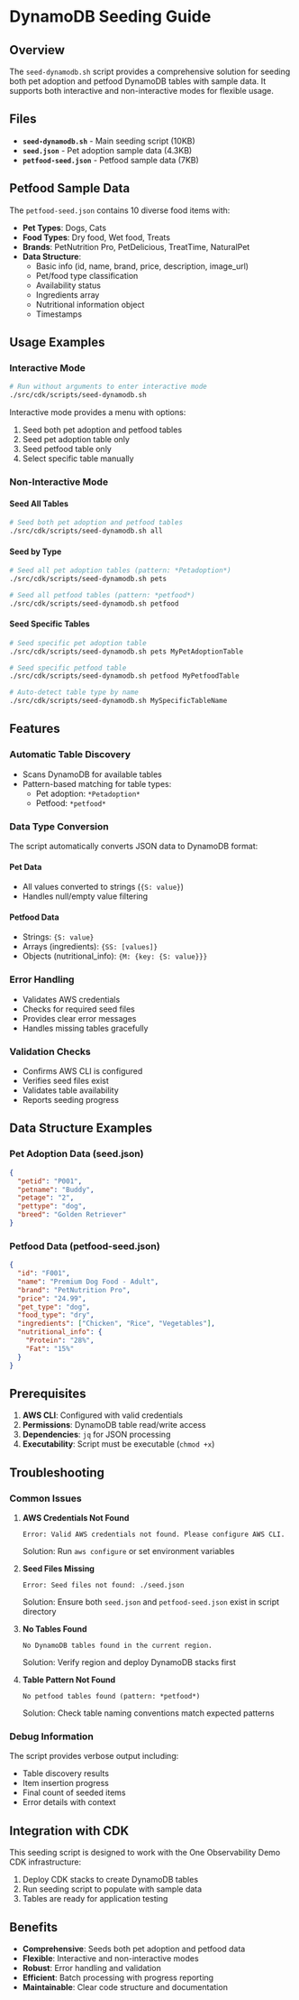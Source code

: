 # DynamoDB Seeding Guide

## Overview

The `seed-dynamodb.sh` script provides a comprehensive solution for seeding both pet adoption and petfood DynamoDB tables with sample data. It supports both interactive and non-interactive modes for flexible usage.

## Files

- **`seed-dynamodb.sh`** - Main seeding script (10KB)
- **`seed.json`** - Pet adoption sample data (4.3KB)
- **`petfood-seed.json`** - Petfood sample data (7KB)

## Petfood Sample Data

The `petfood-seed.json` contains 10 diverse food items with:

- **Pet Types**: Dogs, Cats
- **Food Types**: Dry food, Wet food, Treats
- **Brands**: PetNutrition Pro, PetDelicious, TreatTime, NaturalPet
- **Data Structure**:
  - Basic info (id, name, brand, price, description, image_url)
  - Pet/food type classification
  - Availability status
  - Ingredients array
  - Nutritional information object
  - Timestamps

## Usage Examples

### Interactive Mode
```bash
# Run without arguments to enter interactive mode
./src/cdk/scripts/seed-dynamodb.sh
```

Interactive mode provides a menu with options:
1. Seed both pet adoption and petfood tables
2. Seed pet adoption table only
3. Seed petfood table only
4. Select specific table manually

### Non-Interactive Mode

#### Seed All Tables
```bash
# Seed both pet adoption and petfood tables
./src/cdk/scripts/seed-dynamodb.sh all
```

#### Seed by Type
```bash
# Seed all pet adoption tables (pattern: *Petadoption*)
./src/cdk/scripts/seed-dynamodb.sh pets

# Seed all petfood tables (pattern: *petfood*)
./src/cdk/scripts/seed-dynamodb.sh petfood
```

#### Seed Specific Tables
```bash
# Seed specific pet adoption table
./src/cdk/scripts/seed-dynamodb.sh pets MyPetAdoptionTable

# Seed specific petfood table
./src/cdk/scripts/seed-dynamodb.sh petfood MyPetfoodTable

# Auto-detect table type by name
./src/cdk/scripts/seed-dynamodb.sh MySpecificTableName
```

## Features

### Automatic Table Discovery
- Scans DynamoDB for available tables
- Pattern-based matching for table types:
  - Pet adoption: `*Petadoption*`
  - Petfood: `*petfood*`

### Data Type Conversion
The script automatically converts JSON data to DynamoDB format:

#### Pet Data
- All values converted to strings (`{S: value}`)
- Handles null/empty value filtering

#### Petfood Data
- Strings: `{S: value}`
- Arrays (ingredients): `{SS: [values]}`
- Objects (nutritional_info): `{M: {key: {S: value}}}`

### Error Handling
- Validates AWS credentials
- Checks for required seed files
- Provides clear error messages
- Handles missing tables gracefully

### Validation Checks
- Confirms AWS CLI is configured
- Verifies seed files exist
- Validates table availability
- Reports seeding progress

## Data Structure Examples

### Pet Adoption Data (seed.json)
```json
{
  "petid": "P001",
  "petname": "Buddy",
  "petage": "2",
  "pettype": "dog",
  "breed": "Golden Retriever"
}
```

### Petfood Data (petfood-seed.json)
```json
{
  "id": "F001",
  "name": "Premium Dog Food - Adult",
  "brand": "PetNutrition Pro",
  "price": "24.99",
  "pet_type": "dog",
  "food_type": "dry",
  "ingredients": ["Chicken", "Rice", "Vegetables"],
  "nutritional_info": {
    "Protein": "28%",
    "Fat": "15%"
  }
}
```

## Prerequisites

1. **AWS CLI**: Configured with valid credentials
2. **Permissions**: DynamoDB table read/write access
3. **Dependencies**: `jq` for JSON processing
4. **Executability**: Script must be executable (`chmod +x`)

## Troubleshooting

### Common Issues

1. **AWS Credentials Not Found**
   ```
   Error: Valid AWS credentials not found. Please configure AWS CLI.
   ```
   Solution: Run `aws configure` or set environment variables

2. **Seed Files Missing**
   ```
   Error: Seed files not found: ./seed.json
   ```
   Solution: Ensure both `seed.json` and `petfood-seed.json` exist in script directory

3. **No Tables Found**
   ```
   No DynamoDB tables found in the current region.
   ```
   Solution: Verify region and deploy DynamoDB stacks first

4. **Table Pattern Not Found**
   ```
   No petfood tables found (pattern: *petfood*)
   ```
   Solution: Check table naming conventions match expected patterns

### Debug Information

The script provides verbose output including:
- Table discovery results
- Item insertion progress
- Final count of seeded items
- Error details with context

## Integration with CDK

This seeding script is designed to work with the One Observability Demo CDK infrastructure:

1. Deploy CDK stacks to create DynamoDB tables
2. Run seeding script to populate with sample data
3. Tables are ready for application testing

## Benefits

- **Comprehensive**: Seeds both pet adoption and petfood data
- **Flexible**: Interactive and non-interactive modes
- **Robust**: Error handling and validation
- **Efficient**: Batch processing with progress reporting
- **Maintainable**: Clear code structure and documentation
